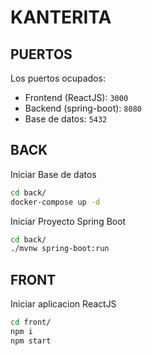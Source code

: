 # KANTERITA

## PUERTOS

Los puertos ocupados:

- Frontend (ReactJS): `3000`
- Backend (spring-boot): `8080`
- Base de datos: `5432`

## BACK

Iniciar Base de datos

```bash
cd back/
docker-compose up -d
```

Iniciar Proyecto Spring Boot

```bash
cd back/
./mvnw spring-boot:run
```

## FRONT

Iniciar aplicacion ReactJS

```bash
cd front/
npm i
npm start
```

